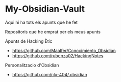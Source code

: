 # My-Obsidian-Vault
Aqui hi ha tots els apunts que he fet

Repositoris que he emprat per els meus apunts

Apunts de Hacking Ètic
- https://github.com/Maalfer/Conocimiento_Obsidian
- https://github.com/rubenza02/HackingNotes

Personalitzacio d'Obsidian
- https://github.com/nlx-404/.obsidian
